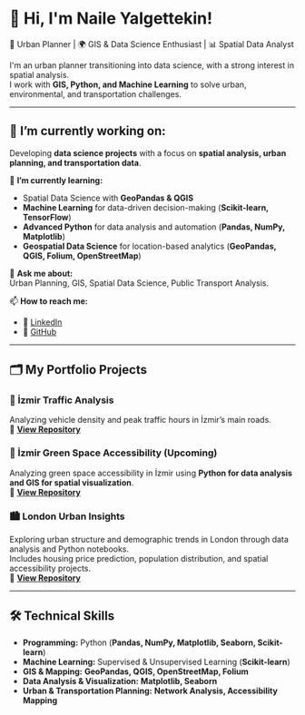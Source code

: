 
# 👋 Hi, I'm Naile Yalgettekin!  
🚀 Urban Planner | 🌍 GIS & Data Science Enthusiast | 📊 Spatial Data Analyst  

I'm an urban planner transitioning into data science, with a strong interest in spatial analysis.  
I work with **GIS, Python, and Machine Learning** to solve urban, environmental, and transportation challenges.  

---

## 🔭 I’m currently working on:  
Developing **data science projects** with a focus on **spatial analysis, urban planning, and transportation data**.

🌱 **I’m currently learning:**  
- Spatial Data Science with **GeoPandas & QGIS**  
- **Machine Learning** for data-driven decision-making (**Scikit-learn, TensorFlow**)  
- **Advanced Python** for data analysis and automation (**Pandas, NumPy, Matplotlib**)  
- **Geospatial Data Science** for location-based analytics (**GeoPandas, QGIS, Folium, OpenStreetMap**)  

💬 **Ask me about:**  
Urban Planning, GIS, Spatial Data Science, Public Transport Analysis.  

📫 **How to reach me:**  
- 💼 [LinkedIn](https://www.linkedin.com/in/naile-yalgettekin-2b8a43100/)  
- 🔗 [GitHub](https://github.com/yalgettekin)  

---

## 🗂️ My Portfolio Projects  

### 🚗 İzmir Traffic Analysis  
Analyzing vehicle density and peak traffic hours in İzmir’s main roads.  
🔗 **[View Repository](https://github.com/yalgettekin/izmir_traffic_analysis)**  

### 🌿 İzmir Green Space Accessibility (Upcoming)  
Analyzing green space accessibility in İzmir using **Python for data analysis and GIS for spatial visualization**.  
🔗 **[View Repository](https://github.com/yalgettekin/izmir-green-space-analysis)**   

### 🏙️ London Urban Insights  
Exploring urban structure and demographic trends in London through data analysis and Python notebooks.  
Includes housing price prediction, population distribution, and spatial accessibility projects.  
🔗 **[View Repository](https://github.com/yalgettekin/london-urban-insights)**

---

## 🛠️ Technical Skills  
- **Programming:** Python (**Pandas, NumPy, Matplotlib, Seaborn, Scikit-learn**)  
- **Machine Learning:** Supervised & Unsupervised Learning (**Scikit-learn**)  
- **GIS & Mapping:** **GeoPandas, QGIS, OpenStreetMap, Folium**  
- **Data Analysis & Visualization:** **Matplotlib, Seaborn**  
- **Urban & Transportation Planning:** **Network Analysis, Accessibility Mapping**  
